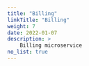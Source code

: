```yaml
---
title: "Billing"
linkTitle: "Billing"
weight: 7
date: 2022-01-07
description: >
    Billing microservice
no_list: true
---
```


